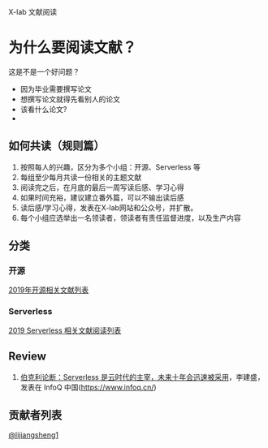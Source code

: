 X-lab 文献阅读

# 为什么要阅读文献？

这是不是一个好问题？

* 因为毕业需要撰写论文
* 想撰写论文就得先看别人的论文
* 该看什么论文?
* 

## 如何共读（规则篇）

1. 按照每人的兴趣，区分为多个小组：开源、Serverless 等
2. 每组至少每月共读一份相关的主题文献
3. 阅读完之后，在月底的最后一周写读后感、学习心得
4. 如果时间充裕，建议建立番外篇，可以不输出读后感
5. 读后感/学习心得，发表在X-lab网站和公众号，并扩散。
6. 每个小组应选举出一名领读者，领读者有责任监督进度，以及生产内容

## 分类

### 开源

[2019年开源相关文献列表](opensource_paper_list.md)

### Serverless

[2019 Serverless 相关文献阅读列表](serverless_paper_list_2019.md)

## Review

1. [伯克利论断：Serverless 是云时代的主宰，未来十年会迅速被采用](https://mp.weixin.qq.com/s/25NlQwPGokxNLM9YReN4NA)，李建盛， 发表在 InfoQ 中国(https://www.infoq.cn/)

## 贡献者列表

[@lijiangsheng1](https://www.github.com/lijiangsheng1)
